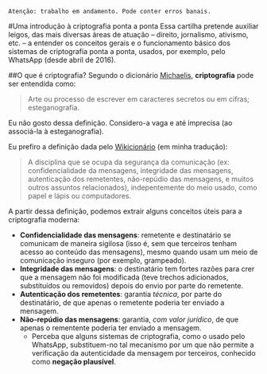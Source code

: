     Atenção: trabalho em andamento. Pode conter erros banais.

#Uma introdução à criptografia ponta a ponta
Essa cartilha pretende auxiliar leigos, das mais diversas áreas de atuação – direito, jornalismo, ativismo, etc. – a entender os conceitos gerais e o funcionamento básico dos sistemas de criptografia ponta a ponta, usados, por exemplo, pelo WhatsApp (desde abril de 2016).

##O que é criptografia?
Segundo o dicionário [Michaelis](http://michaelis.uol.com.br/busca?r=0&f=0&t=0&palavra=criptografia), **criptografia** pode ser entendida como:
> Arte ou processo de escrever em caracteres secretos ou em cifras; esteganografia.

Eu não gosto dessa definição. Considero-a vaga e até imprecisa (ao associá-la à esteganografia).

Eu prefiro a definição dada pelo [Wikicionário](https://en.wiktionary.org/wiki/cryptography) (em minha tradução):
> A disciplina que se ocupa da segurança da comunicação (ex: confidencialidade da mensagens, integridade das mensagens, autenticação dos remetentes, não-repúdio das mensagens, e muitos outros assuntos relacionados), indepentemente do meio usado, como papel e lápis ou computadores.

A partir dessa definição, podemos extrair alguns conceitos úteis para a criptografia moderna:
* **Confidencialidade das mensagens**: remetente e destinatário se comunicam de maneira sigilosa (isso é, sem que terceiros tenham acesso ao conteúdo das mensagens), mesmo quando usam um meio de comunicação inseguro (por exemplo, grampeado).
* **Integridade das mensagens**: o destinatário tem fortes razões para crer que a mensagem não foi modificada (teve trechos adicionados, substituídos ou removidos) depois do envio por parte do remetente.
* **Autenticação dos remetentes**: garantia *técnica*, por parte do destinatário, de que apenas o remetente poderia ter enviado a mensagem.
* **Não-repúdio das mensagens**: garantia, *com valor jurídico*, de que apenas o rementente poderia ter enviado a mensagem.
  * Perceba que alguns sistemas de criptografia, como o usado pelo WhatsApp, substituem-no tal mecanismo por um que não permite a verificação da autenticidade da mensagem por terceiros, conhecido como **negação plausível**.
